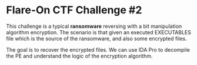 # Flare-On CTF Challenge #2

This challenge is a typical **ransomware** reversing with a bit manipulation
algorithm encryption. The scenario is that given an executed EXECUTABLES file which 
is the source of the ransomware, and also some encrypted files.

The goal is to recover the encrypted files. We can use IDA Pro to decompile the PE and understand
the logic of the encryption algorithm.
